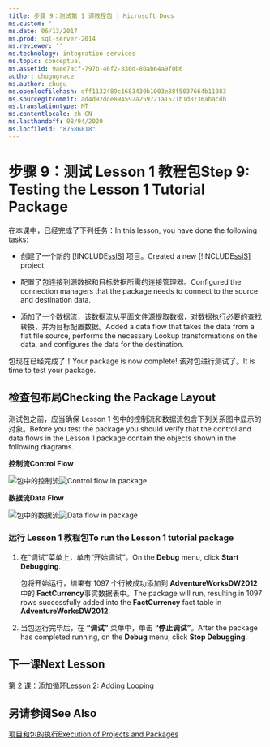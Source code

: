 ```yaml
---
title: 步骤 9：测试第 1 课教程包 | Microsoft Docs
ms.custom: ''
ms.date: 06/13/2017
ms.prod: sql-server-2014
ms.reviewer: ''
ms.technology: integration-services
ms.topic: conceptual
ms.assetid: 9aee7acf-797b-46f2-830d-80ab64a9f0b6
author: chugugrace
ms.author: chugu
ms.openlocfilehash: dff1132489c1683430b1003e88f5037664b11983
ms.sourcegitcommit: ad4d92dce894592a259721a1571b1d8736abacdb
ms.translationtype: MT
ms.contentlocale: zh-CN
ms.lasthandoff: 08/04/2020
ms.locfileid: "87586818"
---
```

# <a name="step-9-testing-the-lesson-1-tutorial-package"></a><span data-ttu-id="db36c-102">步骤 9：测试 Lesson 1 教程包</span><span class="sxs-lookup"><span data-stu-id="db36c-102">Step 9: Testing the Lesson 1 Tutorial Package</span></span>
  <span data-ttu-id="db36c-103">在本课中，已经完成了下列任务：</span><span class="sxs-lookup"><span data-stu-id="db36c-103">In this lesson, you have done the following tasks:</span></span>  
  
-   <span data-ttu-id="db36c-104">创建了一个新的 [!INCLUDE[ssIS](../includes/ssis-md.md)] 项目。</span><span class="sxs-lookup"><span data-stu-id="db36c-104">Created a new [!INCLUDE[ssIS](../includes/ssis-md.md)] project.</span></span>  
  
-   <span data-ttu-id="db36c-105">配置了包连接到源数据和目标数据所需的连接管理器。</span><span class="sxs-lookup"><span data-stu-id="db36c-105">Configured the connection managers that the package needs to connect to the source and destination data.</span></span>  
  
-   <span data-ttu-id="db36c-106">添加了一个数据流，该数据流从平面文件源提取数据，对数据执行必要的查找转换，并为目标配置数据。</span><span class="sxs-lookup"><span data-stu-id="db36c-106">Added a data flow that takes the data from a flat file source, performs the necessary Lookup transformations on the data, and configures the data for the destination.</span></span>  
  
 <span data-ttu-id="db36c-107">包现在已经完成了！</span><span class="sxs-lookup"><span data-stu-id="db36c-107">Your package is now complete!</span></span> <span data-ttu-id="db36c-108">该对包进行测试了。</span><span class="sxs-lookup"><span data-stu-id="db36c-108">It is time to test your package.</span></span>  
  
## <a name="checking-the-package-layout"></a><span data-ttu-id="db36c-109">检查包布局</span><span class="sxs-lookup"><span data-stu-id="db36c-109">Checking the Package Layout</span></span>  
 <span data-ttu-id="db36c-110">测试包之前，应当确保 Lesson 1 包中的控制流和数据流包含下列关系图中显示的对象。</span><span class="sxs-lookup"><span data-stu-id="db36c-110">Before you test the package you should verify that the control and data flows in the Lesson 1 package contain the objects shown in the following diagrams.</span></span>  
  
 <span data-ttu-id="db36c-111">**控制流**</span><span class="sxs-lookup"><span data-stu-id="db36c-111">**Control Flow**</span></span>  
  
 <span data-ttu-id="db36c-112">![包中的控制流](../../2014/tutorials/media/task9lesson1control.gif "包中的控制流")</span><span class="sxs-lookup"><span data-stu-id="db36c-112">![Control flow in package](../../2014/tutorials/media/task9lesson1control.gif "Control flow in package")</span></span>  
  
 <span data-ttu-id="db36c-113">**数据流**</span><span class="sxs-lookup"><span data-stu-id="db36c-113">**Data Flow**</span></span>  
  
 <span data-ttu-id="db36c-114">![包中的数据流](../../2014/tutorials/media/task9lesson1data.gif "包中的数据流")</span><span class="sxs-lookup"><span data-stu-id="db36c-114">![Data flow in package](../../2014/tutorials/media/task9lesson1data.gif "Data flow in package")</span></span>  
  
### <a name="to-run-the-lesson-1-tutorial-package"></a><span data-ttu-id="db36c-115">运行 Lesson 1 教程包</span><span class="sxs-lookup"><span data-stu-id="db36c-115">To run the Lesson 1 tutorial package</span></span>  
  
1.  <span data-ttu-id="db36c-116">在“调试”菜单上，单击“开始调试”。</span><span class="sxs-lookup"><span data-stu-id="db36c-116">On the **Debug** menu, click **Start Debugging**.</span></span>  
  
     <span data-ttu-id="db36c-117">包将开始运行，结果有 1097 个行被成功添加到 **AdventureWorksDW2012** 中的 **FactCurrency**事实数据表中。</span><span class="sxs-lookup"><span data-stu-id="db36c-117">The package will run, resulting in 1097 rows successfully added into the **FactCurrency** fact table in **AdventureWorksDW2012**.</span></span>  
  
2.  <span data-ttu-id="db36c-118">当包运行完毕后，在 **“调试”** 菜单中，单击 **“停止调试”**。</span><span class="sxs-lookup"><span data-stu-id="db36c-118">After the package has completed running, on the **Debug** menu, click **Stop Debugging**.</span></span>  
  
## <a name="next-lesson"></a><span data-ttu-id="db36c-119">下一课</span><span class="sxs-lookup"><span data-stu-id="db36c-119">Next Lesson</span></span>  
 [<span data-ttu-id="db36c-120">第 2 课：添加循环</span><span class="sxs-lookup"><span data-stu-id="db36c-120">Lesson 2: Adding Looping</span></span>](../integration-services/lesson-2-adding-looping-with-ssis.md)  
  
## <a name="see-also"></a><span data-ttu-id="db36c-121">另请参阅</span><span class="sxs-lookup"><span data-stu-id="db36c-121">See Also</span></span>  
 [<span data-ttu-id="db36c-122">项目和包的执行</span><span class="sxs-lookup"><span data-stu-id="db36c-122">Execution of Projects and Packages</span></span>](packages/run-integration-services-ssis-packages.md)  
  
  
